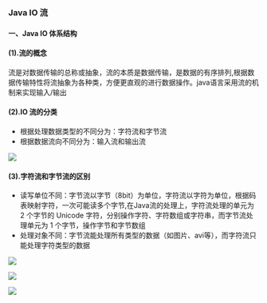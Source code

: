 ### Java IO 流 ###

#### 一、Java IO 体系结构 ####

#### (1).流的概念 ####
流是对数据传输的总称或抽象，流的本质是数据传输，是数据的有序排列,根据数据传输特性将流抽象为各种类，方便更直观的进行数据操作。java语言采用流的机制来实现输入/输出

#### (2).IO 流的分类 ####
* 根据处理数据类型的不同分为：字符流和字节流
* 根据数据流向不同分为：输入流和输出流

![](https://github.com/scalad/Note/blob/master/Java_IO/image/Java_IO.png)

#### (3).字符流和字节流的区别 ####

* 读写单位不同：字节流以字节（8bit）为单位，字符流以字符为单位，根据码表映射字符，一次可能读多个字节,在Java流的处理上，字符流处理的单元为 2 个字节的 Unicode 字符，分别操作字符、字符数组或字符串，而字节流处理单元为 1 个字节，操作字节和字节数组
* 处理对象不同：字节流能处理所有类型的数据（如图片、avi等），而字符流只能处理字符类型的数据

![](https://github.com/scalad/Note/blob/master/Java_IO/image/Java_IO_Detail.png)

![](https://github.com/scalad/Note/blob/master/Java_IO/image/input.png)

![](https://github.com/scalad/Note/blob/master/Java_IO/image/output.png)